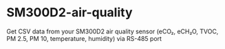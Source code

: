 # SM300D2-air-quality
Get CSV data from your SM300D2 air quality sensor (eCO₂, eCH₂O, TVOC, PM 2.5, PM 10, temperature, humidity) via RS-485 port
